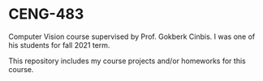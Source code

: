# CENG-483

Computer Vision course supervised by Prof. Gokberk Cinbis.
I was one of his students for fall 2021 term.

This repository includes my course projects and/or homeworks for this course.
